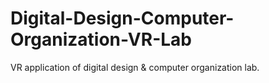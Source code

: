 # Digital-Design-Computer-Organization-VR-Lab
VR application of digital design &amp; computer organization lab.
